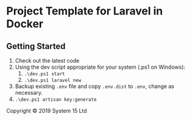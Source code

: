 # Project Template for Laravel in Docker

## Getting Started
1. Check out the latest code
2. Using the dev script appropriate for your system (.ps1 on Windows):
    1. `.\dev.ps1 start`
    2. `.\dev.ps1 laravel new` 
3. Backup existing `.env` file and copy `.env.dist` to `.env`, change as necessary.
4. `.\dev.ps1 artisan key:generate`

Copyright &copy; 2019 System 15 Ltd
